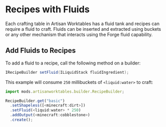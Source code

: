 # Recipes with Fluids

Each crafting table in Artisan Worktables has a fluid tank and recipes can require a fluid to craft. Fluids can be inserted and extracted using buckets or any other mechanism that interacts using the Forge fluid capability.

## Add Fluids to Recipes

To add a fluid to a recipe, call the following method on a builder:

```java
IRecipeBuilder setFluid(ILiquidStack fluidIngredient);
```

This example will consume `250` millibuckets of `<liquid:water>` to craft:

```js
import mods.artisanworktables.builder.RecipeBuilder;

RecipeBuilder.get("basic")
  .setShapeless([<minecraft:dirt>])
  .setFluid(<liquid:water> * 250)
  .addOutput(<minecraft:cobblestone>)
  .create();
```
